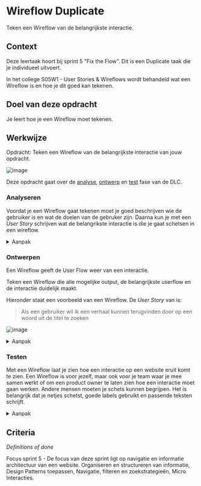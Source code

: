 
# Wireflow Duplicate

Teken een Wireflow van de belangrijkste interactie.

## Context

Deze leertaak hoort bij sprint 5 "Fix the Flow". Dit is een Duplicate taak die je individueel uitvoert.

In het college S05W1 - User Stories & Wireflows wordt behandeld wat een Wireflow is en hoe je dit goed kan tekenen. 


## Doel van deze opdracht

Je leert hoe je een Wireflow moet tekenen. 


## Werkwijze

Opdracht: Teken een Wireflow van de belangrijkste interactie van jouw opdracht.

![image](https://user-images.githubusercontent.com/1391509/146001976-f7c7ecb4-5e3e-48c0-bd75-1aa1bb244cc1.png)

Deze opdracht gaat over de [analyse](#analyseren), [ontwerp](#ontwerpen) en [test](#testen) fase van de DLC.

### Analyseren

Voordat je een Wireflow gaat tekenen moet je goed beschrijven wie de gebruiker is en wat de doelen van de gebruker zijn. Daarna kun je met een _User Story_ schrijven wat de belangrikste interactie is die je gaat schetsen in een wireflow. 

<details>
<summary>Aanpak</summary>

1. Schrijf eerst wie de gebruiker is van jouw opdracht en wat de gebruiker wil bereiken, wat is de _User Goal_?
2. Schrijf een _User Story_ van de belangrijkste interactie: Als <gebruiker> wil ik <functionaliteit> zodat <meerwaarde>

#### Materiaal analysefase

- [How User Scenarios  Help to Improve Your UX](http://blog.usabilla.com/how-user-scenarios-help-to-improve-your-ux/)
- [Wat is een User Story?](https://agilescrumgroup.nl/wat-is-een-user-story/)

</details>

### Ontwerpen

Een Wireflow geeft de User Flow weer van een interactie. 

Teken een Wireflow die alle mogelijke output, de belangrijkste userflow  en de interactie duidelijk maakt.

Hieronder staat een  voorbeeld van een Wireflow. De _User Story_ van is:
    
> Als een gebruiker wil ik een verhaal kunnen terugvinden door op een woord uit de titel te zoeken
    
![image](https://user-images.githubusercontent.com/1391509/146001069-76346dd9-d579-421d-9bc4-79b5380b7637.png)



<details>
<summary>Aanpak</summary>

1. Schets alle mogelijke output (schermen en states) die een gebruiker te zien krijgt
2. Geef met een andere kleur de interactie aan. Op welke elementen klikt een gebruiker? Scrollen of draggen?
3. Geef met pijlen de _User Flow_ aan
4. Geef elke scherm en state een nummer en titel
5. Schrijf onder elk scherm en state wat een gebruiker doet en wat de interface moet laten zien

#### Materiaal ontwerpfase

- [Wireframing User Flow with Wireflows](https://balsamiq.com/learn/articles/wireflows/)

</details>
    
### Testen

Met een Wireflow laat je zien hoe een interactie op een website eruit komt te zien. Een Wireflow is voor jezelf, maar ook voor je team waar je mee samen werkt of om een product owner te laten zien hoe een interactie moet gaan werken. Andere mensen moeten je schets kunnen begrijpen. Het is belangrijk dat je netjes schetst, goede labels gebruikt en passende teksten schrijft. 
    
    
<details>
<summary>Aanpak</summary>

1. Laat de wireflow schets aan een klasgenoot zien en spreek de interactie door. 
2. Is de schets duidelijk voor een collega designer en developer? Schrijf op- of aanmerkinge bij je schets.
3. Verwerk de feedback als dat nodig is.

</details>



## Criteria
*Definitions of done*

Focus sprint 5 - De focus van deze sprint ligt op navigatie en informatie architectuur van een website. Organiseren en structureren van informatie, Design Patterns toepassen, Navigatie, filteren en zoekstrategieën, Micro Interacties.

